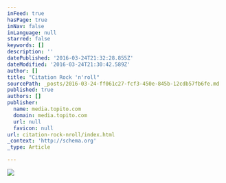 ```yaml
---
inFeed: true
hasPage: true
inNav: false
inLanguage: null
starred: false
keywords: []
description: ''
datePublished: '2016-03-24T21:32:28.855Z'
dateModified: '2016-03-24T21:30:42.589Z'
author: []
title: "Citation Rock 'n'roll"
sourcePath: _posts/2016-03-24-ff061c27-fcf3-450e-845b-12cdb57fb6fe.md
published: true
authors: []
publisher:
  name: media.topito.com
  domain: media.topito.com
  url: null
  favicon: null
url: citation-rock-nroll/index.html
_context: 'http://schema.org'
_type: Article

---
```

![](https://s3-us-west-2.amazonaws.com/the-grid-img/p/7735d521695ff720e81407de8b88c351ceafcea6.jpg)